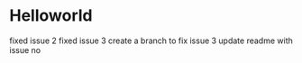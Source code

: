 # Helloworld

fixed issue 2
fixed issue 3
create a branch to fix issue 3
update readme with issue no
